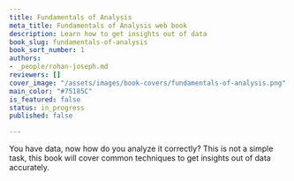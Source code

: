 ```yaml
---
title: Fundamentals of Analysis
meta_title: Fundamentals of Analysis web book
description: Learn how to get insights out of data
book_slug: fundamentals-of-analysis
book_sort_number: 1
authors:
- _people/rohan-joseph.md
reviewers: []
cover_image: "/assets/images/book-covers/fundamentals-of-analysis.png"
main_color: "#75185C"
is_featured: false
status: in_progress
published: false

---
```

You have data, now how do you analyze it correctly? This is not a simple task, this book will cover common techniques to get insights out of data accurately.
